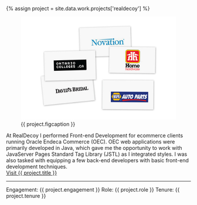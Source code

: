 ---
---
{% assign project = site.data.work.projects['realdecoy'] %}
<figure aria-hidden="true">
	<img src="/assets/img/work/realdecoy/img1.jpg" alt="{{ project.figcaption }}" />
	<figcaption>{{ project.figcaption }}</figcaption>
</figure>
At RealDecoy I performed Front-end Development for ecommerce clients running Oracle Endeca Commerce (OEC). 
OEC web applications were primarily developed in Java, which gave me the opportunity to work with JavaServer Pages Standard Tag Library (JSTL) as I integrated styles. 
I was also tasked with equipping a few back-end developers with basic front-end development techniques. 
<br>
<a href="{{ project.site-url }}" title="Visit {{ project.title }}" target="_blank" rel="external">Visit {{ project.title }}</a>
<hr/>
Engagement: {{ project.engagement }}  
Role: {{ project.role }}  
Tenure: {{ project.tenure }}